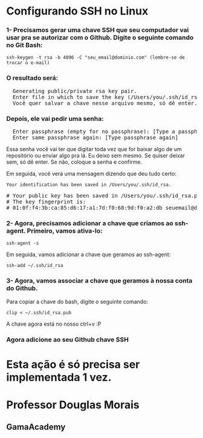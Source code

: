 # Configurando SSH no Linux

### 1- Precisamos gerar uma chave SSH que seu computador vai usar pra se autorizar com o Github. Digite o seguinte comando no Git Bash:

  `ssh-keygen -t rsa -b 4096 -C "seu_email@dominio.com" (lembre-se de trocar o e-mail)`


### O resultado será:

<pre>
  Generating public/private rsa key pair.  
  Enter file in which to save the key (/Users/you/.ssh/id_rsa): [Press enter]  
  Você quer salvar a chave nesse arquivo mesmo, só dê enter.
</pre>

### Depois, ele vai pedir uma senha:

<pre>
  Enter passphrase (empty for no passphrase): [Type a passphrase]  
  Enter same passphrase again: [Type passphrase again]  
</pre>

Essa senha você vai ter que digitar toda vez que for baixar algo de um repositório ou enviar algo pra lá. Eu deixo sem mesmo.
Se quiser deixar sem, só dê enter. Se não, coloque a senha e confirme.

Em seguida, você verá uma mensagem dizendo que deu tudo certo:

`Your identification has been saved in /Users/you/.ssh/id_rsa.`

<pre>
# Your public key has been saved in /Users/you/.ssh/id_rsa.pub.
# The key fingerprint is:
# 01:0f:f4:3b:ca:85:d6:17:a1:7d:f0:68:9d:f0:a2:db seuemail@dominio.com
</pre>


###  2- Agora, precisamos adicionar a chave que criamos ao ssh-agent. Primeiro, vamos ativa-lo:

  `ssh-agent -s`

Em seguida, vamos adicionar a chave que geramos ao ssh-agent:

  `ssh-add ~/.ssh/id_rsa`

###  3- Agora, vamos associar a chave que geramos à nossa conta do Github.
Para copiar a chave do bash, digite o seguinte comando:

  `clip < ~/.ssh/id_rsa.pub` 

A chave agora está no nosso ctrl+v :P

### Agora adicione ao seu Github chave SSH

# Esta ação é só precisa ser implementada 1 vez.

# Professor Douglas Morais
## GamaAcademy
